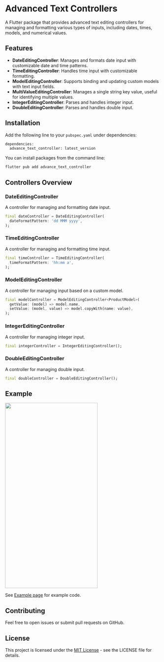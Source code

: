 # Advanced Text Controllers

A Flutter package that provides advanced text editing controllers for managing and formatting various types of inputs, including dates, times, models, and numerical values.

## Features

- **DateEditingController**: Manages and formats date input with customizable date and time patterns.
- **TimeEditingController**: Handles time input with customizable formatting.
- **ModelEditingController**: Supports binding and updating custom models with text input fields.
- **MultiValueEditingController**: Manages a single string key value, useful for identifying multiple values.
- **IntegerEditingController**: Parses and handles integer input.
- **DoubleEditingController**: Parses and handles double input.

## Installation

Add the following line to your `pubspec.yaml` under dependencies:

```bash
dependencies:
  advance_text_controller: latest_version
```

You can install packages from the command line:

```bash
flutter pub add advance_text_controller
```

## Controllers Overview

### DateEditingController

A controller for managing and formatting date input.

```dart
final dateController = DateEditingController(
  dateFormatPattern: 'dd MMM yyyy',
);
```

### TimeEditingController

A controller for managing and formatting time input.

```dart
final timeController = TimeEditingController(
  timeFormatPattern: 'hh:mm a',
);
```

### ModelEditingController

A controller for managing input based on a custom model.

```dart
final modelController = ModelEditingController<ProductModel>(
  getValue: (model) => model.name,
  setValue: (model, value) => model.copyWith(name: value),
);
```

### IntegerEditingController

A controller for managing integer input.

```dart
final integerController = IntegerEditingController();
```

### DoubleEditingController

A controller for managing double input.

```dart
final doubleController = DoubleEditingController();
```

## Example

<img src="https://github.com/user-attachments/assets/3c4be466-3d66-4921-a58a-1b94fdd72826" width="300" height="600" />

See [Example page](https://github.com/Prashant4900/advance_text_controller/blob/main/example/lib/main.dart) for example code.

## Contributing

Feel free to open issues or submit pull requests on GitHub.

## License

This project is licensed under the [MIT License](https://github.com/Prashant4900/advance_text_controller/blob/main/LICENSE) - see the LICENSE file for details.
